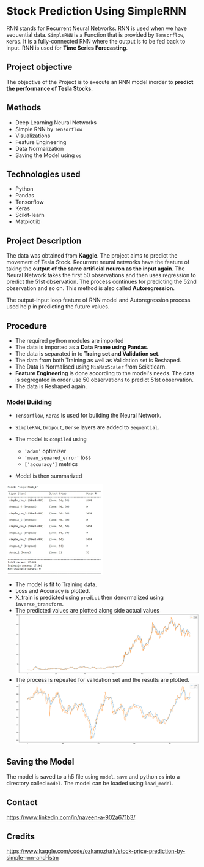 # Stock Prediction Using SimpleRNN
RNN stands for Recurrent Neural Networks. RNN is used when we have sequential data.
`SimpleRNN` is a Function that is provided by `Tensorflow`, `Keras`. It is a fully-connected RNN where the output is to be fed back to input.
RNN is used for **Time Series Forecasting**.

## Project objective
The objective of the Project is to execute an RNN model inorder to **predict the performance of Tesla Stocks**.

## Methods
* Deep Learning Neural Networks
* Simple RNN by `Tensorflow`
* Visualizations
* Feature Engineering
* Data Normalization
* Saving the Model using `os`

## Technologies used
* Python
* Pandas
* Tensorflow
* Keras
* Scikit-learn
* Matplotlib

## Project Description
The data was obtained from **Kaggle**. The project aims to predict the movement of Tesla Stock. 
Recurrent neural networks have the feature of taking the **output of the same artificial neuron as the input again**. The Neural Network takes the first 50 observations and then uses regression to predict the 51st observation. 
The process continues for predicting the 52nd observation and so on. This method is also called **Autoregression**.

The output-input loop feature of RNN model and Autoregression process used help in predicting the future values.

## Procedure
* The required python modules are imported
* The data is imported as a **Data Frame using Pandas**.
* The data is separated in to **Traing set and Validation set**.
* The data from both Training as well as Validation set is Reshaped.
* The Data is Normalised using `MinMaxScaler` from Scikitlearn.
* **Feature Engineering** is done according to the model's needs. The data is segregated in order use 50 observations to predict 51st observation.
* The data is Reshaped again.

### Model Building
* `Tensorflow`, `Keras` is used for building the Neural Network.
* `SimpleRNN`, `Dropout`, `Dense` layers are added to `Sequential`.
* The model is `compiled` using
    + `'adam'` optimizer
    - `'mean_squared_error'` loss
    + `['accuracy']` metrics

* Model is then summarized

<img src="https://github.com/navi1910/StockPrediction-SimpleRNN-TimeSeriesForecasting/blob/master/model_summary.png" width=50% height=50%>

* The model is fit to Training data.
* Loss and Accuracy is plotted.
* X_train is predicted using `predict` then denormalized using `inverse_transform`.
* The predicted values are plotted along side actual values
![Train Plot](https://github.com/navi1910/StockPrediction-SimpleRNN-TimeSeriesForecasting/blob/master/train_prediction.png "Train Plot")
* The process is repeated for validation set and the results are plotted.
![Validation Plot](https://github.com/navi1910/StockPrediction-SimpleRNN-TimeSeriesForecasting/blob/master/validation_prediction.png "Validation Plot")

## Saving the Model
The model is saved to a h5 file using `model.save` and python `os` into a directory called `model`. The model can be loaded using `load_model`.

## Contact
https://www.linkedin.com/in/naveen-a-902a671b3/

## Credits
https://www.kaggle.com/code/ozkanozturk/stock-price-prediction-by-simple-rnn-and-lstm
